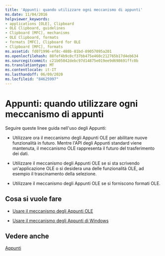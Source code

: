 ```yaml
---
title: 'Appunti: quando utilizzare ogni meccanismo di appunti'
ms.date: 11/04/2016
helpviewer_keywords:
- applications [OLE], Clipboard
- OLE Clipboard, guidelines
- Clipboard [MFC], mechanisms
- OLE Clipboard, formats
- formats [MFC], Clipboard for OLE
- Clipboard [MFC], formats
ms.assetid: fd071996-ef8c-488b-81bd-89057095a201
ms.openlocfilehash: 88fef4b9c0cf37bb475e460c212765b17d4eb634
ms.sourcegitcommit: c21b05042debc97d14875e019ee9d698691ffc0b
ms.translationtype: MT
ms.contentlocale: it-IT
ms.lasthandoff: 06/09/2020
ms.locfileid: "84625997"
---
```

# <a name="clipboard-when-to-use-each-clipboard-mechanism"></a>Appunti: quando utilizzare ogni meccanismo di appunti

Seguire queste linee guida nell'uso degli Appunti:

- Utilizzare ora il meccanismo degli Appunti OLE per abilitare nuove funzionalità in futuro. Mentre l'API degli Appunti standard viene mantenuta, il meccanismo OLE rappresenta il futuro del trasferimento dei dati.

- Utilizzare il meccanismo degli Appunti OLE se si sta scrivendo un'applicazione OLE o si desidera una delle funzionalità OLE, ad esempio il trascinamento della selezione.

- Utilizzare il meccanismo degli Appunti OLE se si forniscono formati OLE.

## <a name="what-do-you-want-to-do"></a>Cosa si vuole fare

- [Usare il meccanismo degli Appunti OLE](clipboard-using-the-ole-clipboard-mechanism.md)

- [Usare il meccanismo degli Appunti di Windows](clipboard-using-the-windows-clipboard.md)

## <a name="see-also"></a>Vedere anche

[Appunti](clipboard.md)

